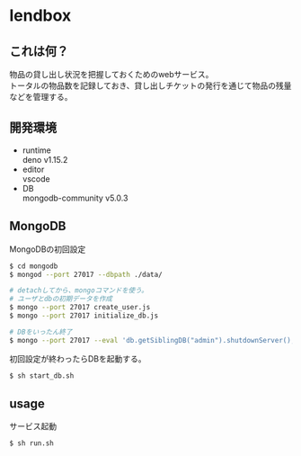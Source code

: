 # lendbox

## これは何？
物品の貸し出し状況を把握しておくためのwebサービス。\
トータルの物品数を記録しておき、貸し出しチケットの発行を通じて物品の残量などを管理する。

## 開発環境
* runtime\
    deno v1.15.2
* editor\
    vscode
* DB\
    mongodb-community v5.0.3

## MongoDB
MongoDBの初回設定
```sh
$ cd mongodb
$ mongod --port 27017 --dbpath ./data/

# detachしてから、mongoコマンドを使う。
# ユーザとdbの初期データを作成
$ mongo --port 27017 create_user.js
$ mongo --port 27017 initialize_db.js

# DBをいったん終了
$ mongo --port 27017 --eval 'db.getSiblingDB("admin").shutdownServer();'
```

初回設定が終わったらDBを起動する。
```sh
$ sh start_db.sh
```

## usage
サービス起動
```sh
$ sh run.sh
```
